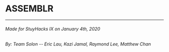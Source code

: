 # ASSEMBLR
-----
###### _Made for StuyHacks IX on January 4th, 2020_

###### By: Team Solon -- Eric Lau, Kazi Jamal, Raymond Lee, Matthew Chan
